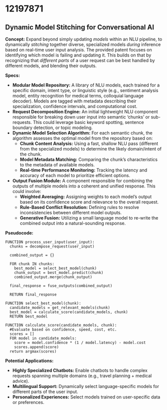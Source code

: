 # 12197871

## Dynamic Model Stitching for Conversational AI

**Concept:** Expand beyond simply updating *models* within an NLU pipeline, to dynamically *stitching* together diverse, specialized models *during* inference based on real-time user input analysis. The provided patent focuses on identifying which model is failing and updating it. This builds on that by recognizing that *different parts* of a user request can be best handled by different models, and blending their outputs.

**Specs:**

*   **Modular Model Repository:** A library of NLU models, each trained for a specific domain, intent type, or linguistic style (e.g., sentiment analysis model, entity recognition for medical terms, colloquial language decoder).  Models are tagged with metadata describing their specialization, confidence intervals, and computational cost.
*   **Request Decomposition Engine:**  An initial lightweight NLU component responsible for breaking down user input into semantic ‘chunks’ or sub-requests. This could leverage basic keyword spotting, sentence boundary detection, or topic modeling.
*   **Dynamic Model Selection Algorithm:**  For each semantic chunk, the algorithm assesses the optimal model from the repository based on:
    *   **Chunk Content Analysis:** Using a fast, shallow NLU pass (different from the specialized models) to determine the likely domain/intent of the chunk.
    *   **Model Metadata Matching:** Comparing the chunk’s characteristics to the metadata of available models.
    *   **Real-time Performance Monitoring:** Tracking the latency and accuracy of each model to prioritize efficient options.
*   **Output Fusion Module:**  A component responsible for combining the outputs of multiple models into a coherent and unified response.  This could involve:
    *   **Weighted Averaging:**  Assigning weights to each model’s output based on its confidence score and relevance to the overall request.
    *   **Rule-Based Conflict Resolution:**  Defining rules to resolve inconsistencies between different model outputs.
    *   **Generative Fusion:**  Utilizing a small language model to re-write the combined output into a natural-sounding response.

**Pseudocode:**

```
FUNCTION process_user_input(user_input):
  chunks = decompose_request(user_input)
  
  combined_output = {}
  
  FOR chunk IN chunks:
    best_model = select_best_model(chunk)
    chunk_output = best_model.predict(chunk)
    combined_output.merge(chunk_output) 

  final_response = fuse_outputs(combined_output)
  
  RETURN final_response
  
FUNCTION select_best_model(chunk):
  candidate_models = get_relevant_models(chunk) 
  best_model = calculate_score(candidate_models, chunk)
  RETURN best_model

FUNCTION calculate_score(candidate_models, chunk):
  #Evaluate based on confidence, speed, cost, etc.
  scores = []
  FOR model in candidate_models:
    score = model.confidence * (1 / model.latency) - model.cost
    scores.append(score)
  return argmax(scores)
```

**Potential Applications:**

*   **Highly Specialized Chatbots:**  Enable chatbots to handle complex requests spanning multiple domains (e.g., travel planning + medical advice).
*   **Multilingual Support:**  Dynamically select language-specific models for different parts of the user input.
*   **Personalized Experiences:**  Select models trained on user-specific data or preferences.